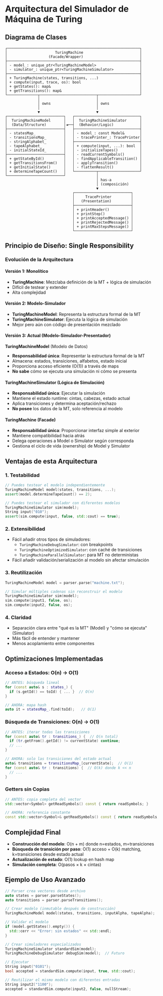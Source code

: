 # Arquitectura del Simulador de Máquina de Turing

## Diagrama de Clases

```
┌─────────────────────────────────────────────────────────────┐
│                      TuringMachine                          │
│                   (Facade/Wrapper)                          │
├─────────────────────────────────────────────────────────────┤
│ - model_: unique_ptr<TuringMachineModel>                    │
│ - simulator_: unique_ptr<TuringMachineSimulator>            │
├─────────────────────────────────────────────────────────────┤
│ + TuringMachine(states, transitions, ...)                   │
│ + compute(input, trace, os): bool                           │
│ + getStates(): map&                                         │
│ + getTransitions(): map&                                    │
└──────────────┬──────────────────────────┬───────────────────┘
               │                          │
               │ owns                     │ owns
               │                          │
               ▼                          ▼
┌──────────────────────────┐   ┌──────────────────────────────┐
│  TuringMachineModel      │   │  TuringMachineSimulator      │
│  (Data/Structure)        │◄──┤  (Behavior/Logic)            │
├──────────────────────────┤   ├──────────────────────────────┤
│ - statesMap_             │   │ - model_: const Model&       │
│ - transitionsMap_        │   │ - tracePrinter_: TracePrinter│
│ - stringAlphabet_        │   ├──────────────────────────────┤
│ - tapeAlphabet_          │   │ + compute(input, ...): bool  │
│ - initialStateId_        │   │ - initializeTapes()          │
├──────────────────────────┤   │ - readCurrentSymbols()       │
│ + getStateById()         │   │ - findApplicableTransition() │
│ + getTransitionsFrom()   │   │ - applyTransition()          │
│ + getInitialState()      │   │ - flattenResult()            │
│ + determineTapeCount()   │   └──────────┬───────────────────┘
└──────────────────────────┘              │
                                          │ has-a
                                          │ (composición)
                                          ▼
                               ┌──────────────────────────┐
                               │     TracePrinter         │
                               │   (Presentation)         │
                               ├──────────────────────────┤
                               │ + printHeader()          │
                               │ + printStep()            │
                               │ + printAcceptedMessage() │
                               │ + printRejectedMessage() │
                               │ + printMaxStepsMessage() │
                               └──────────────────────────┘
```

## Principio de Diseño: Single Responsibility

### Evolución de la Arquitectura

#### **Versión 1: Monolítico**
- **TuringMachine**: Mezclaba definición de la MT + lógica de simulación
- Difícil de testear y extender
- Alta complejidad

#### **Versión 2: Modelo-Simulador**
- **TuringMachineModel**: Representa la estructura formal de la MT
- **TuringMachineSimulator**: Ejecuta la lógica de simulación
- Mejor pero aún con código de presentación mezclado

#### **Versión 3: Actual (Modelo-Simulador-Presentador)**

**TuringMachineModel** (Modelo de Datos)
- **Responsabilidad única**: Representar la estructura formal de la MT
- Almacena: estados, transiciones, alfabetos, estado inicial
- Proporciona acceso eficiente (O(1)) a través de maps
- **No sabe** cómo se ejecuta una simulación ni cómo se presenta

#### **TuringMachineSimulator** (Lógica de Simulación)
- **Responsabilidad única**: Ejecutar la simulación
- Mantiene el estado runtime: cintas, cabezas, estado actual
- Aplica transiciones y determina aceptación/rechazo
- **No posee** los datos de la MT, solo referencia al modelo

#### **TuringMachine** (Facade)
- **Responsabilidad única**: Proporcionar interfaz simple al exterior
- Mantiene compatibilidad hacia atrás
- Delega operaciones a Model o Simulator según corresponda
- Gestiona el ciclo de vida (ownership) de Model y Simulator

## Ventajas de esta Arquitectura

### 1. **Testabilidad**
```cpp
// Puedes testear el modelo independientemente
TuringMachineModel model(states, transitions, ...);
assert(model.determineTapeCount() == 2);

// Puedes testear el simulador con diferentes modelos
TuringMachineSimulator sim(model);
String input("010");
assert(sim.compute(input, false, std::cout) == true);
```

### 2. **Extensibilidad**
- Fácil añadir otros tipos de simuladores:
  - `TuringMachineDebugSimulator`: con breakpoints
  - `TuringMachineOptimizedSimulator`: con caché de transiciones
  - `TuringMachineParallelSimulator`: para MT no deterministas
- Fácil añadir validación/serialización al modelo sin afectar simulación

### 3. **Reutilización**
```cpp
TuringMachineModel model = parser.parse("machine.txt");

// Simular múltiples cadenas sin reconstruir el modelo
TuringMachineSimulator sim(model);
sim.compute(input1, false, os);
sim.compute(input2, false, os);
```

### 4. **Claridad**
- Separación clara entre "qué es la MT" (Model) y "cómo se ejecuta" (Simulator)
- Más fácil de entender y mantener
- Menos acoplamiento entre componentes

## Optimizaciones Implementadas

### Acceso a Estados: O(n) → O(1)
```cpp
// ANTES: búsqueda lineal
for (const auto& s : states_) {
  if (s.getId() == toId) { ... }  // O(n)
}

// AHORA: mapa hash
auto it = statesMap_.find(toId);   // O(1)
```

### Búsqueda de Transiciones: O(n) → O(1)
```cpp
// ANTES: iterar todas las transiciones
for (const auto& tr : transitions_) {  // O(n total)
  if (tr.getFrom().getId() != currentState) continue;
  // ...
}

// AHORA: solo las transiciones del estado actual
auto& transitions = transitionsMap_[currentState];  // O(1)
for (const auto& tr : transitions) {  // O(k) donde k << n
  // ...
}
```

### Getters sin Copias
```cpp
// ANTES: copia completa del vector
std::vector<Symbol> getReadSymbols() const { return readSymbols; }

// AHORA: referencia constante
const std::vector<Symbol>& getReadSymbols() const { return readSymbols; }
```

## Complejidad Final

- **Construcción del modelo**: O(n + m) donde n=estados, m=transiciones
- **Búsqueda de transición por paso**: O(1) acceso + O(k) matching, k=transiciones desde estado actual
- **Actualización de estado**: O(1) lookup en hash map
- **Simulación completa**: O(pasos × k × cintas)

## Ejemplo de Uso Avanzado

```cpp
// Parser crea vectores desde archivo
auto states = parser.parseStates();
auto transitions = parser.parseTransitions();

// Crear modelo (inmutable después de construcción)
TuringMachineModel model(states, transitions, inputAlpha, tapeAlpha);

// Validar el modelo
if (model.getStates().empty()) {
  std::cerr << "Error: sin estados" << std::endl;
}

// Crear simuladores especializados
TuringMachineSimulator standardSim(model);
TuringMachineDebugSimulator debugSim(model);  // Futuro

// Ejecutar
String input("0101");
bool accepted = standardSim.compute(input, true, std::cout);

// Reutilizar el mismo modelo con diferentes entradas
String input2("1100");
accepted = standardSim.compute(input2, false, nullStream);
```
